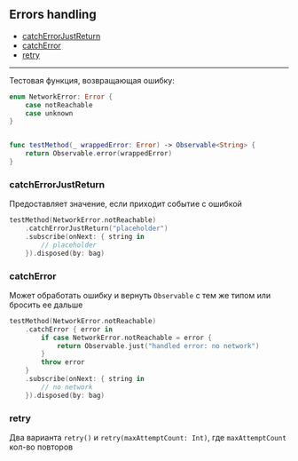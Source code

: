 ## Errors handling
* [catchErrorJustReturn](#catcherrorjustreturn)
* [catchError](#catcherror)
* [retry](#retry)
---
Тестовая функция, возвращающая ошибку:
```swift
enum NetworkError: Error {
    case notReachable
    case unknown
}


func testMethod(_ wrappedError: Error) -> Observable<String> {
    return Observable.error(wrappedError)
}
```
### catchErrorJustReturn
Предоставляет значение, если приходит событие с ошибкой
```swift
testMethod(NetworkError.notReachable)
    .catchErrorJustReturn("placeholder")
    .subscribe(onNext: { string in
        // placeholder
    }).disposed(by: bag)
```
### catchError
Может обработать ошибку и вернуть `Observable` с тем же типом или бросить ее дальше
```swift
testMethod(NetworkError.notReachable)
    .catchError { error in
        if case NetworkError.notReachable = error {
            return Observable.just("handled error: no network")
        }
        throw error
    }
    .subscribe(onNext: { string in
        // no network
    }).disposed(by: bag)
```
### retry
Два варианта `retry()` и `retry(maxAttemptCount: Int)`, где `maxAttemptCount` кол-во повторов
